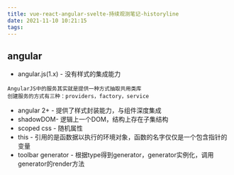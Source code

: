 ```yaml
---
title: vue-react-angular-svelte-持续观测笔记-historyline
date: 2021-11-10 10:21:15
tags:
---
```


## angular
- angular.js(1.x) - 没有样式的集成能力
```
AngularJS中的服务其实就是提供一种方式抽取共用类库
创建服务的方式有三种：providers，factory，service
```
- angular 2+ - 提供了样式封装能力，与组件深度集成
- shadowDOM- 逻辑上一个DOM，结构上存在子集结构
- scoped css - 随机属性
- this - 引用的是函数据以执行的环境对象，函数的名字仅仅是一个包含指针的变量
- toolbar generator - 根据type得到generator，generator实例化，调用generator的render方法